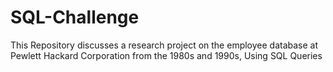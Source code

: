 # SQL-Challenge
This Repository discusses a research project on the employee database at Pewlett Hackard Corporation from the 1980s and 1990s, Using SQL Queries
